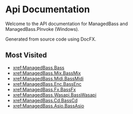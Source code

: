 # Api Documentation
Welcome to the API documentation for ManagedBass and ManagedBass.PInvoke (Windows).

Generated from source code using DocFX.

## Most Visited
- <xref:ManagedBass.Bass>
- <xref:ManagedBass.Mix.BassMix>
- <xref:ManagedBass.Midi.BassMidi>
- <xref:ManagedBass.Enc.BassEnc>
- <xref:ManagedBass.Fx.BassFx>
- <xref:ManagedBass.Wasapi.BassWasapi>
- <xref:ManagedBass.Cd.BassCd>
- <xref:ManagedBass.Asio.BassAsio>